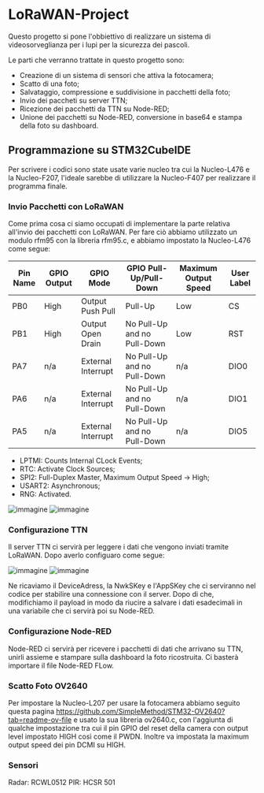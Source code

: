 # LoRaWAN-Project
Questo progetto si pone l'obbiettivo di realizzare un sistema di videosorveglianza per i lupi per la sicurezza dei pascoli.

Le parti che verranno trattate in questo progetto sono:
- Creazione di un sistema di sensori che attiva la fotocamera;
- Scatto di una foto;
- Salvataggio, compressione e suddivisione in pacchetti della foto;
- Invio dei paccheti su server TTN;
- Ricezione dei pacchetti da TTN su Node-RED;
- Unione dei pacchetti su Node-RED, conversione in base64 e stampa della foto su dashboard.

## Programmazione su STM32CubeIDE

Per scrivere i codici sono state usate varie nucleo tra cui la Nucleo-L476 e la Nucleo-F207, l'ideale sarebbe di utilizzare la Nucleo-F407 per realizzare il programma finale.

### Invio Pacchetti con LoRaWAN

Come prima cosa ci siamo occupati di implementare la parte relativa all'invio dei pacchetti con LoRaWAN.
Per fare ciò abbiamo utilizzato un modulo rfm95 con la libreria rfm95.c, e abbiamo impostato la Nucleo-L476 come segue:


| Pin Name | GPIO Output | GPIO Mode | GPIO Pull-Up/Pull-Down | Maximum Output Speed | User Label |
|----------|-------------|-----------|------------------------|----------------------|------------|
| PB0    | High    | Output Push Pull     | Pull-Up | Low | CS |
| PB1    | High    | Output Open Drain     | No Pull-Up and no Pull-Down | Low | RST |
| PA7    | n/a    | External Interrupt     | No Pull-Up and no Pull-Down | n/a | DIO0 |
| PA6    | n/a    | External Interrupt     | No Pull-Up and no Pull-Down | n/a | DIO1 |
| PA5    | n/a    | External Interrupt     | No Pull-Up and no Pull-Down | n/a | DIO5 |

- LPTMI: Counts Internal CLock Events;
- RTC: Activate Clock Sources;
- SPI2: Full-Duplex Master, Maximum Output Speed -> High;
- USART2: Asynchronous;
- RNG: Activated.

![immagine](https://github.com/user-attachments/assets/7bf237f8-3d66-470c-89d4-9a5ad027fba0)
![immagine](https://github.com/user-attachments/assets/42940b34-432f-4670-8935-b13663c42931)

### Configurazione TTN

Il server TTN ci servirà per leggere i dati che vengono inviati tramite LoRaWAN. 
Dopo averlo configuaro come segue: 

![immagine](https://github.com/user-attachments/assets/2cfe8892-9ee5-48cd-b9a8-915738db4afd)
![immagine](https://github.com/user-attachments/assets/900a1600-ddfa-4530-be6b-e6d340542a00)

Ne ricaviamo il DeviceAdress, la NwkSKey e l'AppSKey che ci serviranno nel codice per stabilire una connessione con il server.
Dopo di che, modifichiamo il payload in modo da riucire a salvare i dati esadecimali in una variabile che ci servirà poi su Node-RED.

### Configurazione Node-RED

Node-RED ci servirà per ricevere i pacchetti di dati che arrivano su TTN, unirli assieme e stampare sulla dashboard la foto ricostruita. Ci basterà importare il file Node-RED FLow.

### Scatto Foto OV2640

Per impostare la Nucleo-L207 per usare la fotocamera abbiamo seguito questa pagina https://github.com/SimpleMethod/STM32-OV2640?tab=readme-ov-file e usato la sua libreria ov2640.c, con l'aggiunta di qualche impostazione tra cui il pin GPIO del reset della camera con output level impostato HIGH così come il PWDN. Inoltre va impostata la maximum output speed dei pin DCMI su HIGH.

### Sensori
Radar: RCWL0512
PIR: HCSR 501




